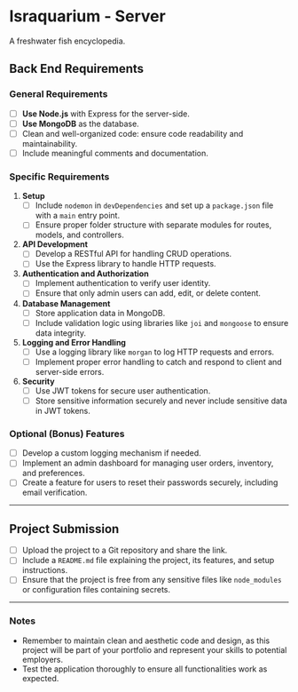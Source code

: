 # Israquarium - Server
A freshwater fish encyclopedia.

## Back End Requirements

### General Requirements
- [ ] **Use Node.js** with Express for the server-side.
- [ ] **Use MongoDB** as the database.
- [ ] Clean and well-organized code: ensure code readability and maintainability.
- [ ] Include meaningful comments and documentation.

### Specific Requirements
1. **Setup**
   - [ ] Include `nodemon` in `devDependencies` and set up a `package.json` file with a `main` entry point.
   - [ ] Ensure proper folder structure with separate modules for routes, models, and controllers.

2. **API Development**
   - [ ] Develop a RESTful API for handling CRUD operations.
   - [ ] Use the Express library to handle HTTP requests.

3. **Authentication and Authorization**
   - [ ] Implement authentication to verify user identity.
   - [ ] Ensure that only admin users can add, edit, or delete content.

4. **Database Management**
   - [ ] Store application data in MongoDB.
   - [ ] Include validation logic using libraries like `joi` and `mongoose` to ensure data integrity.

5. **Logging and Error Handling**
   - [ ] Use a logging library like `morgan` to log HTTP requests and errors.
   - [ ] Implement proper error handling to catch and respond to client and server-side errors.

6. **Security**
   - [ ] Use JWT tokens for secure user authentication.
   - [ ] Store sensitive information securely and never include sensitive data in JWT tokens.

### Optional (Bonus) Features
- [ ] Develop a custom logging mechanism if needed.
- [ ] Implement an admin dashboard for managing user orders, inventory, and preferences.
- [ ] Create a feature for users to reset their passwords securely, including email verification.

---

## Project Submission
- [ ] Upload the project to a Git repository and share the link.
- [ ] Include a `README.md` file explaining the project, its features, and setup instructions.
- [ ] Ensure that the project is free from any sensitive files like `node_modules` or configuration files containing secrets.

---

### Notes
- Remember to maintain clean and aesthetic code and design, as this project will be part of your portfolio and represent your skills to potential employers.
- Test the application thoroughly to ensure all functionalities work as expected.
